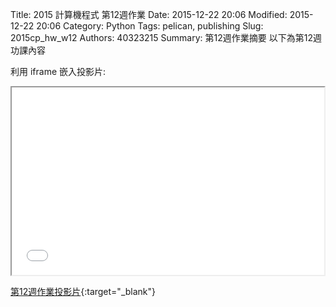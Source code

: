 Title: 2015 計算機程式 第12週作業
Date: 2015-12-22 20:06
Modified: 2015-12-22 20:06
Category: Python
Tags: pelican, publishing
Slug: 2015cp_hw_w12
Authors: 40323215
Summary: 第12週作業摘要
以下為第12週功課內容

利用 iframe 嵌入投影片:

<iframe src="40323215_cp_w12.html" width="500" height="300"></iframe>

[第12週作業投影片](40323215_cp_w12.html){:target="_blank"}
